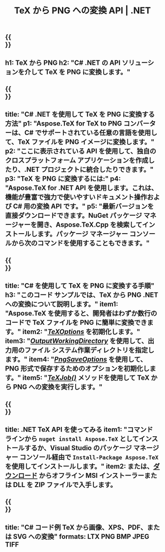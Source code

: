 ﻿---
translation: true
template: /_templates/_conversion-child-net.md
title: TeX から PNG への変換 API | .NET
description: TeX から PNG への変換機能。このオンプレミス .NET ライブラリをプロジェクトに統合するか、クロスプラットフォーム アプリケーションを使用して TeX を PNG に変換します。
keywords: texからpng apiネットへ、tex2pngはc#を統合
url: /net/conversion/tex-to-png/
family: tex
platformtag: net
feature: conversion
informat: TEX
outformat: PNG
otherformats: BMP JPEG TIFF PDF SVG XPS
---


{{<section banner>}}
---
h1: TeX から PNG
h2: "C# .NET の API ソリューションを介して TeX を PNG に変換します。"
---

{{<section overview>}}
---
title: "C# .NET を使用して TeX を PNG に変換する方法"
p1: "Aspose.TeX for TeX to PNG コンバーターは、C# でサポートされている任意の言語を使用して、TeX ファイルを PNG イメージに変換します。"
p2: "ここに表示されている API を使用して、独自のクロスプラットフォーム アプリケーションを作成したり、.NET プロジェクトに統合したりできます。"
p3: "TeX を PNG に変換するには:"
p4: "Aspose.TeX for .NET API を使用します。これは、機能が豊富で強力で使いやすいドキュメント操作および C# 用の変換 API です。"
p5: "最新バージョンを直接ダウンロードできます。NuGet パッケージ マネージャーを開き、Aspose.TeX.Cpp を検索してインストールします。パッケージ マネージャー コンソールから次のコマンドを使用することもできます。"
---

{{<section feature1>}}
---
title: "C# を使用して TeX を PNG に変換する手順"
h3: "このコード サンプルでは、​​TeX から PNG .NET への変換について説明します。"
item1: "Aspose.TeX を使用すると、開発者はわずか数行のコードで TeX ファイルを PNG に簡単に変換できます。"
item2: "[*TeXOptions*](https://reference.aspose.com/tex/net/aspose.tex/texoptions/) を初期化します。"
item3: "[*OutputWorkingDirectory*](https://reference.aspose.com/tex/net/aspose.tex/texoptions/outputworkingdirectory/) を使用して、出力用のファイル システム作業ディレクトリを指定します。"
item4: "[*PngSaveOptions*](https://reference.aspose.com/tex/net/aspose.tex.presentation.image/pngsaveoptions/) を使用して、PNG 形式で保存するためのオプションを初期化します。"
item5: "[*TeXJob()*](https://reference.aspose.com/tex/net/aspose.tex/texjob/) メソッドを使用して TeX から PNG への変換を実行します。"
---

{{<section feature2>}}
---
title: .NET TeX API を使ってみる
item1: "コマンド ラインから ```nuget install Aspose.TeX``` としてインストールするか、Visual Studio のパッケージ マネージャー コンソール経由で ```Install-Package Aspose.TeX``` を使用してインストールします。"
item2: または、[ダウンロード](https://releases.aspose.com/tex/net) からオフライン MSI インストーラーまたは DLL を ZIP ファイルで入手します。
---

{{<section widget>}}
---
title: "C# コード例 TeX から画像、XPS、PDF、または SVG への変換"
formats: LTX PNG BMP JPEG TIFF
---